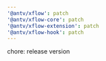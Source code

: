 ```yaml
---
'@antv/xflow': patch
'@antv/xflow-core': patch
'@antv/xflow-extension': patch
'@antv/xflow-hook': patch
---
```

chore: release version
